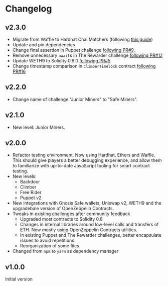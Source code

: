 # Changelog

## v2.3.0

- Migrate from Waffle to Hardhat Chai Matchers (following [this guide](https://hardhat.org/hardhat-chai-matchers/docs/migrate-from-waffle))
- Update and pin dependencies
- Change final assertion in Puppet challenge [following PR#9](https://github.com/tinchoabbate/damn-vulnerable-defi/pull/9).
- Remove unnecessary `await`s in The Rewarder challenge [following PR#12](https://github.com/tinchoabbate/damn-vulnerable-defi/pull/12)
- Update WETH9 to Solidity 0.8.0 [following PR#5](https://github.com/tinchoabbate/damn-vulnerable-defi/pull/5)
- Change timestamp comparison in `ClimberTimelock` contract [following PR#16](https://github.com/tinchoabbate/damn-vulnerable-defi/pull/16)

## v2.2.0

- Change name of challenge "Junior Miners" to "Safe Miners".

## v2.1.0

- New level: Junior Miners.

## v2.0.0

- Refactor testing environment. Now using Hardhat, Ethers and Waffle. This should give players a better debugging experience, and allow them to familiarize with up-to-date JavaScript tooling for smart contract testing.
- New levels:
    - Backdoor
    - Climber
    - Free Rider
    - Puppet v2
- New integrations with Gnosis Safe wallets, Uniswap v2, WETH9 and the upgradebale version of OpenZeppelin Contracts.
- Tweaks in existing challenges after community feedback
    - Upgraded most contracts to Solidity 0.8
    - Changes in internal libraries around low-level calls and transfers of ETH. Now mostly using OpenZeppelin Contracts utilities.
    - In existing Puppet and The Rewarder challenges, better encapsulate issues to avoid repetitions.
    - Reorganization of some files
- Changed from `npm` to `yarn` as dependency manager

## v1.0.0

Initial version
